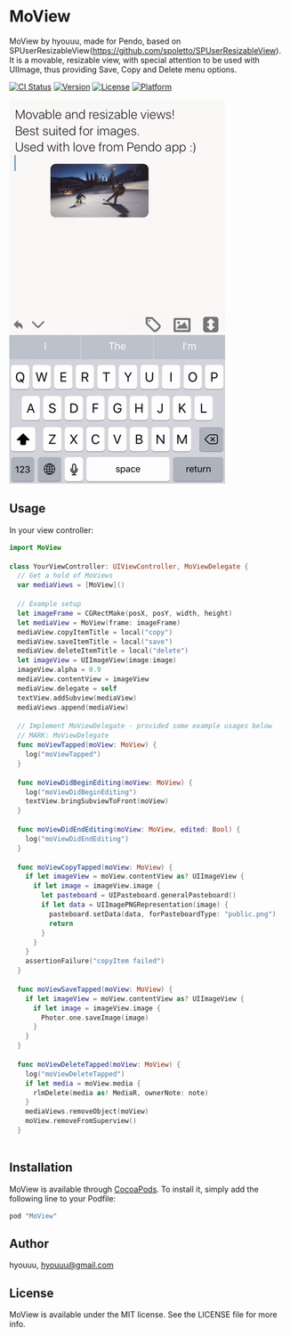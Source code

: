 # MoView

MoView by hyouuu, made for Pendo, based on SPUserResizableView(https://github.com/spoletto/SPUserResizableView).    
It is a movable, resizable view, with special attention to be used with UIImage, thus providing Save, Copy and Delete menu options.

[![CI Status](http://img.shields.io/travis/hyouuu/MoView.svg?style=flat)](https://travis-ci.org/hyouuu/MoView)
[![Version](https://img.shields.io/cocoapods/v/MoView.svg?style=flat)](http://cocoapods.org/pods/MoView)
[![License](https://img.shields.io/cocoapods/l/MoView.svg?style=flat)](http://cocoapods.org/pods/MoView)
[![Platform](https://img.shields.io/cocoapods/p/MoView.svg?style=flat)](http://cocoapods.org/pods/MoView)

![alt tag](intro.gif)

## Usage

In your view controller:

```swift
import MoView

class YourViewController: UIViewController, MoViewDelegate {
  // Get a hold of MoViews
  var mediaViews = [MoView]()
  
  // Example setup
  let imageFrame = CGRectMake(posX, posY, width, height)
  let mediaView = MoView(frame: imageFrame)
  mediaView.copyItemTitle = local("copy")
  mediaView.saveItemTitle = local("save")
  mediaView.deleteItemTitle = local("delete")
  let imageView = UIImageView(image:image)
  imageView.alpha = 0.9
  mediaView.contentView = imageView
  mediaView.delegate = self
  textView.addSubview(mediaView)
  mediaViews.append(mediaView)
 
  // Implement MoViewDelegate - provided some example usages below
  // MARK: MoViewDelegate 
  func moViewTapped(moView: MoView) {
    log("moViewTapped")
  }

  func moViewDidBeginEditing(moView: MoView) {
    log("moViewDidBeginEditing")
    textView.bringSubviewToFront(moView)
  }

  func moViewDidEndEditing(moView: MoView, edited: Bool) {
    log("moViewDidEndEditing")
  }

  func moViewCopyTapped(moView: MoView) {
    if let imageView = moView.contentView as? UIImageView {
      if let image = imageView.image {
        let pasteboard = UIPasteboard.generalPasteboard()
        if let data = UIImagePNGRepresentation(image) {
          pasteboard.setData(data, forPasteboardType: "public.png")
          return
        }
      }
    }
    assertionFailure("copyItem failed")
  }

  func moViewSaveTapped(moView: MoView) {
    if let imageView = moView.contentView as? UIImageView {
      if let image = imageView.image {
        Photor.one.saveImage(image)
      }
    }
  }

  func moViewDeleteTapped(moView: MoView) {
    log("moViewDeleteTapped")
    if let media = moView.media {
      rlmDelete(media as! MediaR, ownerNote: note)
    }
    mediaViews.removeObject(moView)
    moView.removeFromSuperview()
  }
  
```

## Installation

MoView is available through [CocoaPods](http://cocoapods.org). To install
it, simply add the following line to your Podfile:

```ruby
pod "MoView"
```

## Author

hyouuu, hyouuu@gmail.com

## License

MoView is available under the MIT license. See the LICENSE file for more info.
